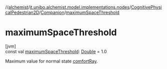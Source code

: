 //[alchemist](../../../../index.md)/[it.unibo.alchemist.model.implementations.nodes](../../index.md)/[CognitivePhysicalPedestrian2D](../index.md)/[Companion](index.md)/[maximumSpaceThreshold](maximum-space-threshold.md)

# maximumSpaceThreshold

[jvm]\
const val [maximumSpaceThreshold](maximum-space-threshold.md): [Double](https://kotlinlang.org/api/latest/jvm/stdlib/kotlin/-double/index.html) = 1.0

Maximum value for normal state [comfortRay](../comfort-ray.md).
